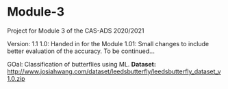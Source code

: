 # Module-3
Project for Module 3 of the CAS-ADS 2020/2021

Version: 1.1
  1.0: Handed in for the Module
  1.01: Small changes to include better evaluation of the accuracy. To be continued... 

GOal: Classification of butterflies using ML.
**Dataset:** http://www.josiahwang.com/dataset/leedsbutterfly/leedsbutterfly_dataset_v1.0.zip

